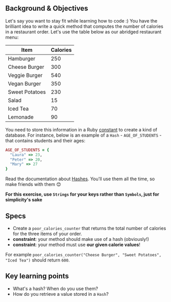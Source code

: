 ## Background & Objectives

Let's say you want to stay fit while learning how to code :)  You have the brilliant idea to write a quick method that computes the number of calories in a restaurant order. Let's use the table below as our abridged restaurant menu:

<table class="table">
  <thead>
    <tr>
      <th>Item</th>
      <th>Calories</th>
    </tr>
  </thead>
  <tbody>
    <tr>
      <td>Hamburger</td>
      <td>250</td>
    </tr>
    <tr>
      <td>Cheese Burger</td>
      <td>300</td>
    </tr>
    <tr>
      <td>Veggie Burger</td>
      <td>540</td>
    </tr>
    <tr>
      <td>Vegan Burger</td>
      <td>350</td>
    </tr>
    <tr>
      <td>Sweet Potatoes</td>
      <td>230</td>
    </tr>
    <tr>
      <td>Salad</td>
      <td>15</td>
    </tr>
    <tr>
      <td>Iced Tea</td>
      <td>70</td>
    </tr>
    <tr>
      <td>Lemonade</td>
      <td>90</td>
    </tr>
  </tbody>
</table>

You need to store this information in a Ruby [constant](https://www.rubyguides.com/2017/07/ruby-constants/) to create a kind of database.
For instance, below is an example of a `Hash` - `AGE_OF_STUDENTS` - that contains students and their ages:

```ruby
AGE_OF_STUDENTS = {
  "Laura" => 23,
  "Peter" => 20,
  "Mary" => 27
}
```

Read the documentation about [Hashes](https://ruby-doc.org/core-3.1.2/Hash.html).
You'll use them all the time, so make friends with them 😊

**For this exercise, use `Strings` for your keys rather than `Symbols`, just for simplicity's sake**

## Specs

- Create a `poor_calories_counter` that returns the total number of calories for the three items of your order.
- **constraint**: your method should make use of a hash (obviously!)
- **constraint**: your method must use **our given calorie values**!

For example `poor_calories_counter("Cheese Burger", "Sweet Potatoes", "Iced Tea")` should return `600`.

## Key learning points

- What's a hash? When do you use them?
- How do you retrieve a value stored in a `Hash`?
